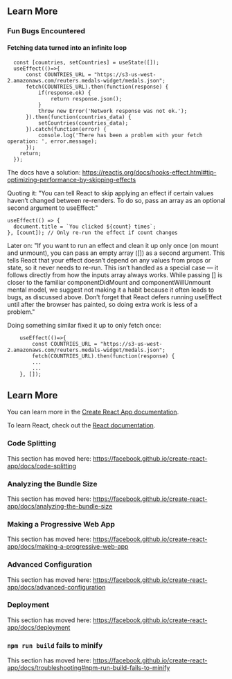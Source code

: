 ## Learn More
### Fun Bugs Encountered
#### Fetching data turned into an infinite loop
```
  const [countries, setCountries] = useState([]);
  useEffect(()=>{
      const COUNTRIES_URL = "https://s3-us-west-2.amazonaws.com/reuters.medals-widget/medals.json";
      fetch(COUNTRIES_URL).then(function(response) {
          if(response.ok) {
              return response.json();
          }
          throw new Error('Network response was not ok.');
      }).then(function(countries_data) {
          setCountries(countries_data);
      }).catch(function(error) {
          console.log('There has been a problem with your fetch operation: ', error.message);
      });
    return;
  });
```
The docs have a solution: https://reactjs.org/docs/hooks-effect.html#tip-optimizing-performance-by-skipping-effects

Quoting it: "You can tell React to skip applying an effect if certain values haven’t changed between re-renders. To do so, pass an array as an optional second argument to useEffect:"
```
useEffect(() => {
  document.title = `You clicked ${count} times`;
}, [count]); // Only re-run the effect if count changes
```

Later on: "If you want to run an effect and clean it up only once (on mount and unmount), you can pass an empty array ([]) as a second argument. This tells React that your effect doesn’t depend on any values from props or state, so it never needs to re-run. This isn’t handled as a special case — it follows directly from how the inputs array always works. While passing [] is closer to the familiar componentDidMount and componentWillUnmount mental model, we suggest not making it a habit because it often leads to bugs, as discussed above. Don’t forget that React defers running useEffect until after the browser has painted, so doing extra work is less of a problem."

Doing something similar fixed it up to only fetch once:

```
    useEffect(()=>{
        const COUNTRIES_URL = "https://s3-us-west-2.amazonaws.com/reuters.medals-widget/medals.json";
        fetch(COUNTRIES_URL).then(function(response) {
        ...
        ...
    }, []);
```


## Learn More

You can learn more in the [Create React App documentation](https://facebook.github.io/create-react-app/docs/getting-started).

To learn React, check out the [React documentation](https://reactjs.org/).

### Code Splitting

This section has moved here: https://facebook.github.io/create-react-app/docs/code-splitting

### Analyzing the Bundle Size

This section has moved here: https://facebook.github.io/create-react-app/docs/analyzing-the-bundle-size

### Making a Progressive Web App

This section has moved here: https://facebook.github.io/create-react-app/docs/making-a-progressive-web-app

### Advanced Configuration

This section has moved here: https://facebook.github.io/create-react-app/docs/advanced-configuration

### Deployment

This section has moved here: https://facebook.github.io/create-react-app/docs/deployment

### `npm run build` fails to minify

This section has moved here: https://facebook.github.io/create-react-app/docs/troubleshooting#npm-run-build-fails-to-minify
